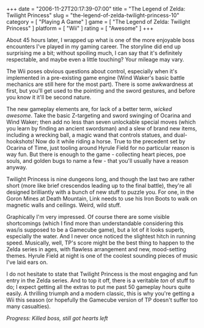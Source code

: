 +++
date = "2006-11-27T20:17:39-07:00"
title = "The Legend of Zelda: Twilight Princess"
slug = "the-legend-of-zelda-twilight-princess-10"
category = [ "Playing A Game" ]
game = [ "The Legend of Zelda: Twilight Princess" ]
platform = [ "Wii" ]
rating = [ "Awesome" ]
+++

About 45 hours later, I wrapped up what is one of the more enjoyable boss encounters I've played in my gaming career.  The storyline did end up surprising me a bit; without spoiling much, I can say that it's definitely respectable, and maybe even a little touching?  Your mileage may vary.

The Wii poses obvious questions about control, especially when it's implemented in a pre-existing game engine (Wind Waker's basic battle mechanics are still here for the most part).  There is some awkwardness at first, but you'll get used to the pointing and the sword gestures, and before you know it it'll be second nature.

The new gameplay elements are, for lack of a better term, <i>wicked awesome</i>.  Take the basic Z-targeting and sword swinging of Ocarina and Wind Waker; then add no less than seven unlockable special moves (which you learn by finding an ancient swordsman) and a slew of brand new items, including a wrecking ball, a magic wand that controls statues, and dual-hookshots!  Now do it while riding a horse.  True to the precedent set by Ocarina of Time, just tooling around Hyrule Field for no particular reason is way fun.  But there is enough to the game - collecting heart pieces, poe souls, and golden bugs to name a few - that you'll usually have a reason anyway.

Twilight Princess is nine dungeons long, and though the last two are rather short (more like brief crescendos leading up to the final battle), they're all designed brilliantly with a bunch of new stuff to puzzle you.  For one, in the Goron Mines at Death Mountain, Link needs to use his Iron Boots to walk on magnetic walls and ceilings.  Weird, wild stuff.

Graphically I'm very impressed.  Of course there are some visible shortcomings (which I find more than understandable considering this was/is supposed to be a Gamecube game), but a lot of it looks superb, especially the water.  And I never once noticed the slightest hitch in running speed.  Musically, well, TP's score might be the best thing to happen to the Zelda series in ages, with flawless arrangement and new, mood-setting themes.  Hyrule Field at night is one of the coolest sounding pieces of music I've laid ears on.

I do not hesitate to state that Twilight Princess is the most engaging and fun entry in the Zelda series.  And to top it off, there is a veritable <i>ton</i> of stuff to do; I expect getting all the extras to put me past 50 gameplay hours quite easily.  A thrilling triumph and a modern classic, this is why you're getting a Wii this season (or hopefully the Gamecube version of TP doesn't suffer too many casualties).

<i>Progress: Killed boss, still got hearts left</i>